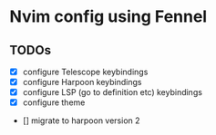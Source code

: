 # Nvim config using Fennel

## TODOs

- [x] configure Telescope keybindings
- [x] configure Harpoon keybindings
- [x] configure LSP (go to definition etc) keybindings
- [x] configure theme
- [] migrate to harpoon version 2
